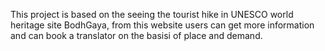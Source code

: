 This project is based on the seeing the tourist hike in UNESCO world heritage site BodhGaya, from this website users can get more information and can book a translator on the basisi of place and demand.
